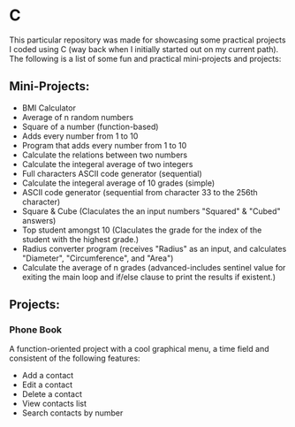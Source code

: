 <h1>C</h1>
This particular repository was made for showcasing some practical projects I coded using C (way back when I initially started out on my current path).
<br>
The following is a list of some fun and practical mini-projects and projects:
<h2>
  Mini-Projects:
</h2>
  <ul>
    <li>
      BMI Calculator
    </li>
	<li>
      Average of n random numbers
    </li>
	<li>
	  Square of a number (function-based)
	</li>
	<li>
      Adds every number from 1 to 10
    </li>
	<li>
	  Program that adds every number from 1 to 10
	</li>
	<li>
      Calculate the relations between two numbers
    </li>
	<li>
      Calculate the integeral average of two integers
    </li>
	<li>
      Full characters ASCII code generator (sequential)
    </li>
    <li>
      Calculate the integeral average of 10 grades (simple)
    </li>
	<li>
      ASCII code generator (sequential from character 33 to the 256th character)
    </li>
	<li>
	  Square & Cube (Claculates the an input numbers "Squared" & "Cubed" answers)
	</li>
	<li>
	  Top student amongst 10 (Claculates the grade for the index of the student with the highest grade.)
	</li>
	<li>
	  Radius converter program (receives "Radius" as an input, and calculates "Diameter", "Circumference", and "Area")
	</li>
    <li>
      Calculate the average of n grades (advanced-includes sentinel value for exiting the main loop and if/else clause to print the     results if existent.)
    </li>
  </ul>

<h2>
  Projects:
</h2>
    <h3>
      Phone Book
    </h3>
    <p>A function-oriented project with a cool graphical menu, a time field and consistent of the following features:</p>
      <ul>
      <li>
        Add a contact
      </li>
      <li>
        Edit a contact
      </li>
      <li>
        Delete a contact
      </li>
      <li>
        View contacts list
      </li>
      <li>
        Search contacts by number
      </li>
